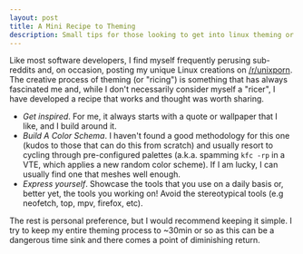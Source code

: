 ```yaml
---
layout: post
title: A Mini Recipe to Theming
description: Small tips for those looking to get into linux theming or ricing.
---
```


Like most software developers, I find myself frequently perusing sub-reddits 
and, on occasion, posting my unique Linux creations on
[/r/unixporn](httpa://www.reddit.com/r/unixporn). The creative process of
theming (or "ricing") is something that has always fascinated me and, while I
don't necessarily consider myself a "ricer", I have developed a recipe that
works and thought was worth sharing. 

*   *Get inspired*. For me, it always starts with a quote or wallpaper that I    
    like, and I build around it. 
*   *Build A Color Schema*. I haven't found a good methodology for this one 
    (kudos to those that can do this from scratch) and usually resort to cycling
    through pre-configured palettes (a.k.a. spamming `kfc -rp` in a VTE, which 
    applies a new random color scheme). If I am lucky, I can usually find one
    that meshes well enough.  
*   *Express yourself*. Showcase the tools that you use on a daily basis or,
    better yet, the tools you working on! Avoid the stereotypical tools (e.g 
    neofetch, top, mpv, firefox, etc).

The rest is personal preference, but I would recommend keeping it simple.  I try
to keep my entire theming process to ~30min or so as this can be a dangerous
time sink and there comes a point of diminishing return.